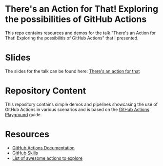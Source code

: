 # There's an Action for That! Exploring the possibilities of GitHub Actions

This repo contains resources and demos for the talk "There's an Action for That! Exploring the possibilitis of GitHub Actions" that I presented.

# Slides

The slides for the talk can be found here: 
[There's an action for that](https://www.canva.com/design/DAFfRK5vJ-U/9Y_mizbL-dLBm0g69LuZHQ/view?utm_content=DAFfRK5vJ-U&utm_campaign=designshare&utm_medium=link&utm_source=publishsharelink)

# Repository Content
This repository contains simple demos and pipelines showcasing the use of GitHub Actions in various scenarios and is based on the [GitHub Actions Playground](https://github.com/github/codespaces-actions-playground) guide. 

# Resources
- [GitHub Actions Documentation](https://docs.github.com/en/actions) 
- [GitHub Skills](https://github.com/skills/hello-github-actions) 
- [List of awesome actions to explore](https://github.com/sdras/awesome-actions) 
